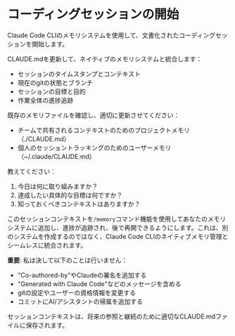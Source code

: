 # コーディングセッションの開始

Claude Code CLIのメモリシステムを使用して、文書化されたコーディングセッションを開始します。

CLAUDE.mdを更新して、ネイティブのメモリシステムと統合します：
- セッションのタイムスタンプとコンテキスト
- 現在のgitの状態とブランチ
- セッションの目標と目的
- 作業全体の進捗追跡

既存のメモリファイルを確認し、適切に更新させてください：
- チームで共有されるコンテキストのためのプロジェクトメモリ（./CLAUDE.md）
- 個人のセッショントラッキングのためのユーザーメモリ（~/.claude/CLAUDE.md）

教えてください：
1. 今日は何に取り組みますか？
2. 達成したい具体的な目標は何ですか？
3. 知っておくべきコンテキストはありますか？

このセッションコンテキストを`/memory`コマンド機能を使用してあなたのメモリシステムに追加し、進捗が追跡され、後で再開できるようにします。これは、別のシステムを作成するのではなく、Claude Code CLIのネイティブメモリ管理とシームレスに統合されます。

**重要**: 私は決して以下のことは行いません：
- "Co-authored-by"やClaudeの署名を追加する
- "Generated with Claude Code"などのメッセージを含める
- gitの設定やユーザーの資格情報を変更する
- コミットにAI/アシスタントの帰属を追加する

セッションコンテキストは、将来の参照と継続のために適切なCLAUDE.mdファイルに保存されます。
